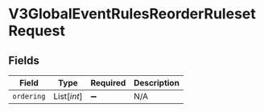 # V3GlobalEventRulesReorderRulesetRequest


## Fields

| Field              | Type               | Required           | Description        |
| ------------------ | ------------------ | ------------------ | ------------------ |
| `ordering`         | List[*int*]        | :heavy_minus_sign: | N/A                |